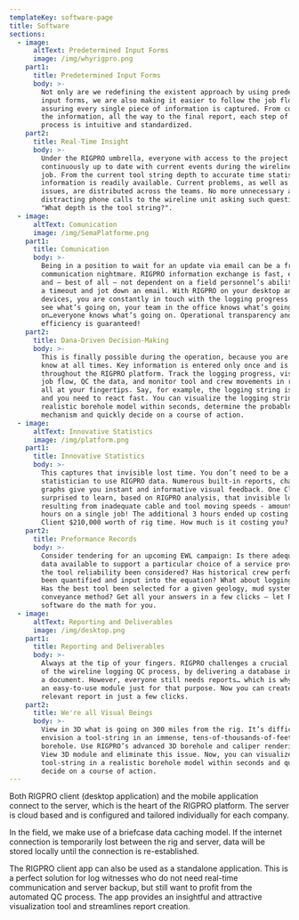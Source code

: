 ```yaml
---
templateKey: software-page
title: Software
sections:
  - image:
      altText: Predetermined Input Forms
      image: /img/whyrigpro.png
    part1:
      title: Predetermined Input Forms
      body: >-
        Not only are we redefining the existent approach by using predetermined
        input forms, we are also making it easier to follow the job flow and
        assuring every single piece of information is captured. From collecting
        the information, all the way to the final report, each step of the
        process is intuitive and standardized.
    part2:
      title: Real-Time Insight
      body: >-
        Under the RIGPRO umbrella, everyone with access to the project is
        continuously up to date with current events during the wireline logging
        job. From the current tool string depth to accurate time statistics, any
        information is readily available. Current problems, as well as potential
        issues, are distributed across the teams. No more unnecessary and
        distracting phone calls to the wireline unit asking such questions as,
        "What depth is the tool string?".
  - image:
      altText: Comunication
      image: /img/SemaPlatforme.png
    part1:
      title: Comunication
      body: >-
        Being in a position to wait for an update via email can be a frustrating
        communication nightmare. RIGPRO information exchange is fast, efficient
        and – best of all – not dependent on a field personnel’s ability to take
        a timeout and jot down an email. With RIGPRO on your desktop and mobile
        devices, you are constantly in touch with the logging progress. You can
        see what’s going on, your team in the office knows what’s going
        on…everyone knows what’s going on. Operational transparency and time
        efficiency is guaranteed!
    part2:
      title: Dana-Driven Decision-Making
      body: >-
        This is finally possible during the operation, because you are in the
        know at all times. Key information is entered only once and is reused
        throughout the RIGPRO platform. Track the logging progress, visualize
        job flow, QC the data, and monitor tool and crew movements in real-time,
        all at your fingertips. Say, for example, the logging string is stuck
        and you need to react fast. You can visualize the logging string in a
        realistic borehole model within seconds, determine the probable sticking
        mechanism and quickly decide on a course of action.
  - image:
      altText: Innovative Statistics
      image: /img/platform.png
    part1:
      title: Innovative Statistics
      body: >-
        This captures that invisible lost time. You don’t need to be a
        statistician to use RIGPRO data. Numerous built-in reports, charts, and
        graphs give you instant and informative visual feedback. One Client was
        surprised to learn, based on RIGPRO analysis, that invisible lost time -
        resulting from inadequate cable and tool moving speeds - amounted to 3
        hours on a single job! The additional 3 hours ended up costing the
        Client $210,000 worth of rig time. How much is it costing you?
    part2:
      title: Preformance Records
      body: >-
        Consider tendering for an upcoming EWL campaign: Is there adequate hard
        data available to support a particular choice of a service provider? Has
        the tool reliability been considered? Has historical crew performance
        been quantified and input into the equation? What about logging speeds?
        Has the best tool been selected for a given geology, mud system and
        conveyance method? Get all your answers in a few clicks – let RIGPRO
        software do the math for you.
  - image:
      altText: Reporting and Deliverables
      image: /img/desktop.png
    part1:
      title: Reporting and Deliverables
      body: >-
        Always at the tip of your fingers. RIGPRO challenges a crucial paradigm
        of the wireline logging QC process, by delivering a database instead of
        a document. However, everyone still needs reports… which is why there's
        an easy-to-use module just for that purpose. Now you can create a
        relevant report in just a few clicks.
    part2:
      title: We're all Visual Beings
      body: >-
        View in 3D what is going on 300 miles from the rig. It’s difficult to
        envision a tool-string in an immense, tens-of-thousands-of-feet deep
        borehole. Use RIGPRO’s advanced 3D borehole and caliper rendering Depth
        View 3D module and eliminate this issue. Now, you can visualize the
        tool-string in a realistic borehole model within seconds and quickly
        decide on a course of action.
---
```

Both RIGPRO client (desktop application) and the mobile application connect to the server, which is the heart of  the RIGPRO platform. The server is cloud based and is configured and tailored individually for each company.

In the field, we make use of a briefcase data caching model. If the internet connection is temporarily lost between the  rig and server, data will be stored locally until the connection is re-established.

The RIGPRO client app can also be used as a standalone application. This is a perfect solution for log witnesses who do not need real-time communication and server backup, but still want to profit from the automated QC process. The app provides an insightful and attractive visualization tool and streamlines report creation.
